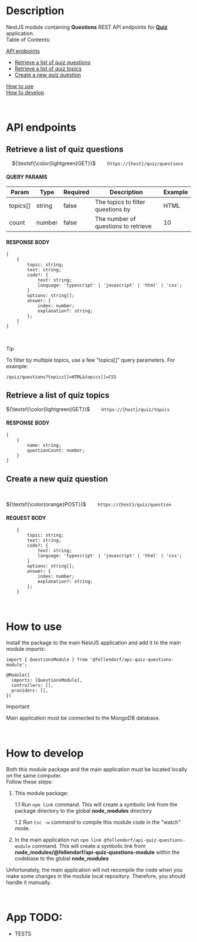 # Description

NestJS module containing **Questions** REST API endpoints for **[Quiz](https://github.com/Fellendorf/quiz-ui)** application.  
Table of Contents:

[API endpoints](#api-endpoints)

- [Retrieve a list of quiz questions](#retrieve-a-list-of-quiz-questions)
- [Retrieve a list of quiz topics](#retrieve-a-list-of-quiz-topics)
- [Create a new quiz question](#create-a-new-quiz-question)

[How to use](#how-to-use)  
[How to develop](#how-to-develop)

<br/>

# API endpoints

## Retrieve a list of quiz questions

&nbsp; &nbsp; ${\textsf{\color{lightgreen}GET}}$ &nbsp; &nbsp; &nbsp; &nbsp;`https://{host}/quiz/questions`

#### QUERY PARAMS

| Param    | Type   | Required | Description                         | Example |
| -------- | ------ | -------- | ----------------------------------- | ------- |
| topics[] | string | false    | The topics to filter questions by   | HTML    |
| count    | number | false    | The number of questions to retrieve | 10      |

#### RESPONSE BODY

```
[
    {
        topic: string;
        text: string;
        code?: {
            text: string;
            language: 'typescript' | 'javascript' | 'html' | 'css';
        }
        options: string[];
        answer: {
            index: number;
            explanation?: string;
        };
    }
]
```

<br/>

> [!TIP]
> To filter by multiple topics, use a few "topics[]" query parameters. For example:
>
> ```
> /quiz/questions?topics[]=HTML&topics[]=CSS
> ```

## Retrieve a list of quiz topics

${\textsf{\color{lightgreen}GET}}$ &nbsp; &nbsp; &nbsp; &nbsp;`https://{host}/quiz/topics`

#### RESPONSE BODY

```
[
    {
        name: string;
        questionCount: number;
    }
]
```

## Create a new quiz question

<br/>

${\textsf{\color{orange}POST}}$ &nbsp; &nbsp; &nbsp; &nbsp;`https://{host}/quiz/question`

#### REQUEST BODY

```
    {
        topic: string;
        text: string;
        code?: {
            text: string;
            language: 'typescript' | 'javascript' | 'html' | 'css';
        }
        options: string[];
        answer: {
            index: number;
            explanation?: string;
        };
    }
```

<br/>

# How to use

Install the package to the main NestJS application and add it to the main module imports:

```
import { QuestionsModule } from '@fellendorf/api-quiz-questions-module';

@Module({
  imports: [QuestionsModule],
  controllers: [],
  providers: [],
})
```

> [!IMPORTANT]
> Main application must be connected to the MongoDB database.

<br/>

# How to develop

Both this module package and the main application must be located locally on the same computer.  
Follow these steps:

1. This module package:

   1.1 Run `npm link` command. This will create a symbolic link from the package directory to the global **node_modules** directory

   1.2 Run `tsc -w` command to compile this module code in the "watch" mode.

2. In the main application run `npm link @fellendorf/api-quiz-questions-module` command. This will create a symbolic link from **node_modules/@fellendorf/api-quiz-questions-module** within the codebase to the global **node_modules**

Unfortunately, the main application will not recompile the code when you make some changes in the module local repository. Therefore, you should handle it manually.

<br/>

# App TODO:

- TESTS
